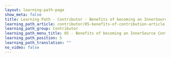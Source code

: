 ```yaml
---
layout: learning-path-page
show_meta: false
title: Learning Path - Contributor - Benefits of becoming an InnerSource Contributor
learning_path_article: contributor/05-benefits-of-contribution-article.asciidoc
learning_path_group: Contributor
learning_path_menu_title: 05 - Benefits of becoming an InnerSource Contributor
learning_path_position: 5
learning_path_translation: ""
no_video: false
---
```

<!--- This file autogenerated from https://github.com/InnerSourceCommons/InnerSourceLearningPath/blob/master/scripts/generate_learning_path_markdown.js -->